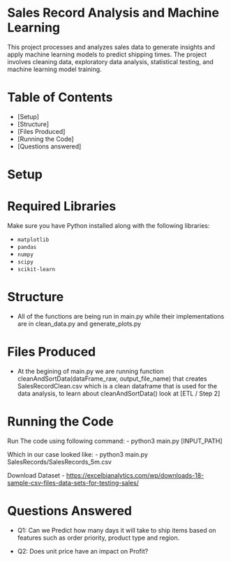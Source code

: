 # Sales Record Analysis and Machine Learning
This project processes and analyzes sales data to generate insights and apply machine learning models to predict shipping times. The project involves cleaning data, exploratory data analysis, statistical testing, and machine learning model training.



# Table of Contents
- [Setup]
- [Structure]
- [Files Produced]
- [Running the Code]
- [Questions answered]


# Setup
# Required Libraries
Make sure you have Python installed along with the following libraries:
- `matplotlib`
- `pandas`
- `numpy`
- `scipy`
- `scikit-learn`


# Structure 
- All of the functions are being run in main.py while their implementations are in clean_data.py and generate_plots.py 


# Files Produced 
- At the begining of main.py we are running function cleanAndSortData(dataFrame_raw, output_file_name) that creates SalesRecordClean.csv
which is a clean dataframe that is used for the data analysis, to learn about cleanAndSortData() look at [ETL / Step 2]


# Running the Code
Run The code using following command:
    - python3 main.py [INPUT_PATH]

Which in our case looked like:
    - python3 main.py SalesRecords/SalesRecords_5m.csv

Download Dataset - 
https://excelbianalytics.com/wp/downloads-18-sample-csv-files-data-sets-for-testing-sales/



# Questions Answered 
- Q1: Can we Predict how many days it will take to ship items based on features such as order priority, product type and region.

- Q2: Does unit price have an impact on Profit?




